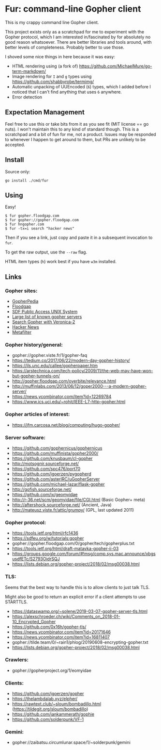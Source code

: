 Fur: command-line Gopher client
===============================

This is my crappy command line Gopher client.

This project exists only as a scratchpad for me to experiment with the Gopher
protocol, which I am interested in/fascinated by for absolutely no good reason
whatsoever. There are better libraries and tools around, with better levels of
completeness. Probably better to use those.

I shoved some nice things in here because it was easy:

- HTML rendering using (a fork of) https://github.com/MichaelMure/go-term-markdown/
- Image rendering for `I` and `g` types using https://github.com/shabbyrobe/termimg/
- Automatic unpacking of UUEncoded (`6`) types, which I added before I noticed that
  I can't find anything that uses `6` anywhere.
- Error detection

## Expectation Management

Feel free to use this or take bits from it as you see fit (MIT license == go
nuts). I won't maintain this to any kind of standard though. This is a
scratchpad and a bit of fun for me, not a product. Issues may be responded to
whenever I happen to get around to them, but PRs are unlikely to be accepted.

## Install

Source only:

    go install ./cmd/fur

## Using

Easy!

    $ fur gopher.floodgap.com
    $ fur gopher://gopher.floodgap.com
    $ fur hngopher.com
    $ fur -tx=i search "hacker news"

Then if you see a link, just copy and paste it in a subsequent invocation to `fur`.

To get the raw output, use the `--raw` flag.

HTML item types (`h`) work best if you have `w3m` installed.


## Links

### Gopher sites:

- [GopherPedia](gopher://gopherpedia.com/)
- [Floodgap](gopher://gopher.floodgap.com/)
- [SDF Public Access UNIX System](gopher://sdf.org/)
- [Large list of known gopher servers](gopher://gopher.floodgap.com/1/world)
- [Search Gopher with Veronica-2](gopher://gopher.floodgap.com/7/v2/vs)
- [Hacker News](gopher://hngopher.com/)
- [Metafilter](gopher://gopher.metafilter.com)


### Gopher history/general:

- gopher://gopher.viste.fr/1/gopher-faq
- https://tedium.co/2017/06/22/modern-day-gopher-history/
- https://ils.unc.edu/callee/gopherpaper.htm
- https://arstechnica.com/tech-policy/2009/11/the-web-may-have-won-but-gopher-tunnels-on/
- http://gopher.floodgap.com/overbite/relevance.html
- http://muffinlabs.com/2013/06/12/goper2000---a-modern-gopher-server/
- https://news.ycombinator.com/item?id=12269784
- https://www.ics.uci.edu/~rohit/IEEE-L7-http-gopher.html


### Gopher articles of interest:

- https://jfm.carcosa.net/blog/computing/hugo-gopher/


### Server software:

- https://github.com/gophernicus/gophernicus
- https://github.com/muffinista/gopher2000/
- https://github.com/knusbaum/cl-gopher
- http://motsognir.sourceforge.net/
- https://github.com/spc476/port70
- https://github.com/jgoerzen/pygopherd
- https://github.com/asterIRC/uGopherServer
- https://github.com/michael-lazar/flask-gopher
- http://gofish.sourceforge.net/
- https://github.com/ix/geomyidae
- http://r-36.net/scm/geomyidae/file/CGI.html (Basic Gopher+ meta)
- http://aftershock.sourceforge.net/ (Ancient, Java)
- http://mateusz.viste.fr/attic/grumpy/ (GPL, last updated 2011)


### Gopher protocol:

- https://tools.ietf.org/html/rfc1436
- https://sdfeu.org/w/tutorials:gopher
- gopher://gopher.floodgap.com/0/gopher/tech/gopherplus.txt
- https://tools.ietf.org/html/draft-matavka-gopher-ii-03
- https://groups.google.com/forum/#!msg/comp.sys.mac.announce/xbgsusdfETc/S2793OidrSQJ
- https://lists.debian.org/gopher-project/2018/02/msg00038.html


### TLS:

Seems that the best way to handle this is to allow clients to just talk TLS.

Might also be good to return an explicit error if a client attempts to use
STARTTLS.

- https://dataswamp.org/~solene/2019-03-07-gopher-server-tls.html
- https://alexschroeder.ch/wiki/Comments_on_2018-01-10_Encrypted_Gopher
- https://github.com/0x16h/gopher-tls/
- https://news.ycombinator.com/item?id=20171646
- https://news.ycombinator.com/item?id=16811407
- gopher://tilde.team/0/~rain1/phlog/20190608-encrypting-gopher.txt
- https://lists.debian.org/gopher-project/2018/02/msg00038.html


### Crawlers:

- gopher://gopherproject.org/1/eomyidae


### Clients:

- https://github.com/jgoerzen/gopher
- https://thelambdalab.xyz/elpher/
- https://rawtext.club/~sloum/bombadillo.html (https://tildegit.org/sloum/bombadillo)
- https://github.com/jankammerath/gophie
- https://github.com/solderpunk/VF-1


### Gemini:

- gopher://zaibatsu.circumlunar.space/1/~solderpunk/gemini


